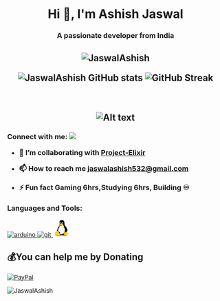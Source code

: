 <h1 align="center">Hi 👋, I'm Ashish Jaswal</h1>
<h3 align="center">A passionate developer from India</h3>


<h2 align="center"><img src="https://komarev.com/ghpvc/?username=JaswalAshish&label=Ashish%20%27s%20Profile%20Views&color=red" alt="JaswalAshish"/></h>
  
![JaswalAshish GitHub stats](https://github-readme-stats.vercel.app/api?username=JaswalAshish&show_icons=true&theme=radical)
![GitHub Streak](https://github-readme-streak-stats.herokuapp.com?user=JaswalAshish&theme=neon-palenight&hide_border=true)
<p align="left"> <a href="https://twitter.com/" target="blank"><img src="https://img.shields.io/twitter/follow/?logo=twitter&style=for-the-badge" alt="" /></a> </p>

![Alt text](https://spotify-recently-played-readme.vercel.app/api?user=mr96wuyh3xqsig7z0vymie6lf)
<h3 align="left">Connect with me: <a href="https://t.me/jaswal_ashish11"><img width="24px" src="https://cdn.iconscout.com/icon/free/png-64/telegram-1754812-1490132.png"></a>

- 👯 I’m collaborating with **[Project-Elixir](https://github.com/Project-Elixir)**

- 📫 How to reach me **jaswalashish532@gmail.com**

- ⚡ Fun fact **Gaming 6hrs,Studying 6hrs, Building ♾️**
<h3 align="left">Languages and Tools:</h3>
<p align="left"> <a href="https://www.arduino.cc/" target="_blank" rel="noreferrer"> <img src="https://cdn.worldvectorlogo.com/logos/arduino-1.svg" alt="arduino" width="40" height="40"/> </a> <a href="https://git-scm.com/" target="_blank" rel="noreferrer"> <img src="https://www.vectorlogo.zone/logos/git-scm/git-scm-icon.svg" alt="git" width="40" height="40"/> </a> <a href="https://www.linux.org/" target="_blank" rel="noreferrer"> <img src="https://raw.githubusercontent.com/devicons/devicon/master/icons/linux/linux-original.svg" alt="linux" width="40" height="40"/> </a> </p>


  ## 💰You can help me by Donating
  [![PayPal](https://img.shields.io/badge/PayPal-00457C?style=for-the-badge&logo=paypal&logoColor=white)](https://paypal.me/Jaswalashish48)

<p><a href="https://www.buymeacoffee.com/JaswalAshish "> <img align="left" src="https://cdn.buymeacoffee.com/buttons/v2/default-yellow.png" height="50" width="210" alt="JaswalAshish " /></a></p><br><br>
